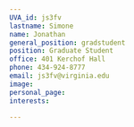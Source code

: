 ```yaml
---
UVA_id: js3fv
lastname: Simone
name: Jonathan
general_position: gradstudent
position: Graduate Student
office: 401 Kerchof Hall
phone: 434-924-8777
email: js3fv@virginia.edu
image:
personal_page:
interests:

---
```

